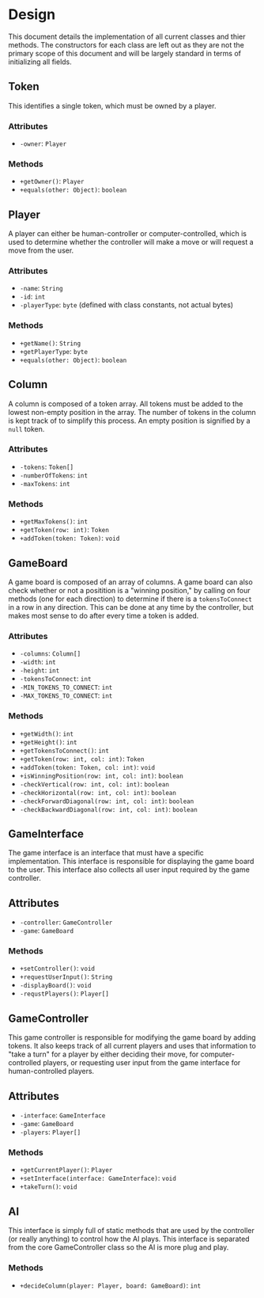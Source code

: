 # Design
This document details the implementation of all current classes and thier methods.
The constructors for each class are left out as they are not the primary scope
of this document and will be largely standard in terms of initializing all fields.

## Token
This identifies a single token, which must be owned by a player.
### Attributes
* `-owner`: `Player`
### Methods
* `+getOwner()`: `Player`
* `+equals(other: Object)`: `boolean`

## Player
A player can either be human-controller or computer-controlled, which is used
to determine whether the controller will make a move or will request a move from
the user.
### Attributes
* `-name`: `String`
* `-id`: `int`
* `-playerType`: `byte` (defined with class constants, not actual bytes)
### Methods
* `+getName()`: `String`
* `+getPlayerType`: `byte`
* `+equals(other: Object)`: `boolean`

## Column
A column is composed of a token array. All tokens must be added to the
lowest non-empty position in the array. The number of tokens in the column is
kept track of to simplify this process. An empty position is signified by a
`null` token.
### Attributes
* `-tokens`: `Token[]`
* `-numberOfTokens`: `int`
* `-maxTokens`: `int`
### Methods
* `+getMaxTokens()`: `int`
* `+getToken(row: int)`: `Token`
* `+addToken(token: Token)`: `void`

## GameBoard
A game board is composed of an array of columns. A game board can also check
whether or not a positition is a "winning position," by calling on four methods
(one for each direction) to determine if there is a `tokensToConnect` in a row
in any direction. This can be done at any time by the controller, but makes most
sense to do after every time a token is added.
### Attributes
* `-columns`: `Column[]`
* `-width`: `int`
* `-height`: `int`
* `-tokensToConnect`: `int`
* `-MIN_TOKENS_TO_CONNECT`: `int`
* `-MAX_TOKENS_TO_CONNECT`: `int`
### Methods
* `+getWidth()`: `int`
* `+getHeight()`: `int`
* `+getTokensToConnect()`: `int`
* `+getToken(row: int, col: int)`: `Token`
* `+addToken(token: Token, col: int)`: `void`
* `+isWinningPosition(row: int, col: int)`: `boolean`
* `-checkVertical(row: int, col: int)`: `boolean`
* `-checkHorizontal(row: int, col: int)`: `boolean`
* `-checkForwardDiagonal(row: int, col: int)`: `boolean`
* `-checkBackwardDiagonal(row: int, col: int)`: `boolean`

## GameInterface
The game interface is an interface that must have a specific implementation.
This interface is responsible for displaying the game board to the user.
This interface also collects all user input required by the game controller.
## Attributes
* `-controller`: `GameController`
* `-game`: `GameBoard`
### Methods
* `+setController()`: `void`
* `+requestUserInput()`: `String`
* `-displayBoard()`: `void`
* `-requstPlayers()`: `Player[]`

## GameController
This game controller is responsible for modifying the game board by adding tokens.
It also keeps track of all current players and uses that information to "take a turn"
for a player by either deciding their move, for computer-controlled players, or
requesting user input from the game interface for human-controlled players.
## Attributes
* `-interface`: `GameInterface`
* `-game`: `GameBoard`
* `-players`: `Player[]`
### Methods
* `+getCurrentPlayer()`: `Player`
* `+setInterface(interface: GameInterface)`: `void`
* `+takeTurn()`: `void`

## AI
This interface is simply full of static methods that are used by the controller (or
really anything) to control how the AI plays.
This interface is separated from the core GameController class so the AI is more
plug and play.
### Methods
* `+decideColumn(player: Player, board: GameBoard)`: `int`
